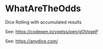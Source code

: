 # WhatAreTheOdds
Dice Rolling with accumulated results

See: https://codepen.io/vpelss/pen/gOVqgeP

See: https://anydice.com/
